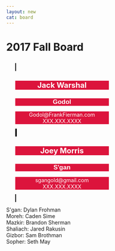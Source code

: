 ```yaml
---
layout: new
cat: board
---
```

<style>
ul {
    list-style-type: none;
}
li {
   display: inline;
}
.godol-board {
	background: Crimson;
	float: center;
	clear: both;
   width: 250px;
   color: White;
	text-align: center;
}

li.godol-board {
   margin: auto;
   border: 2px solid Black;
}
h1.godol-board {
	font-size: 20px;
}

h2.godol-board {
	font-size: 17px;
	font-family: Arial;
}	


.sgana-board {
	background: Crimson;
	float: center;
	clear: both;
   width: 250px;
   color: White;
	text-align: center;
}

li.sgana-board {
   margin: auto;
   border: 2px solid Black;
}
h1.sgana-board {
	font-size: 20px;
}

h2.sgana-board {
	font-size: 17px;
	font-family: Arial;
}
</style>

<h1>

2017 Fall Board

</h1>

<ul>
<li class="godol-board"> 
         <h1 class="godol-board">Jack Warshal</h1>
	 <h2 class="godol-board">Godol</h2>
	 <p class="godol-board">Godol@FrankFierman.com<br>
	 XXX.XXX.XXXX</p>
	 </li>

<li class="sgana-board"> 
         <h1 class="sgana-board">Joey Morris</h1>
	 <h2 class="sgana-board">S'gan</h2>
	 <p class="sgana-board">sgangold@gmail.com<br>
	 XXX.XXX.XXXX</p>
	 </li>

</ul>

<p>
         S'gan: Dylan Frohman<br>
         Moreh: Caden Sime<br>
         Mazkir: Brandon Sherman<br>
         Shaliach: Jared Rakusin<br>
         Gizbor: Sam Brothman<br>
         Sopher: Seth May

</p>
